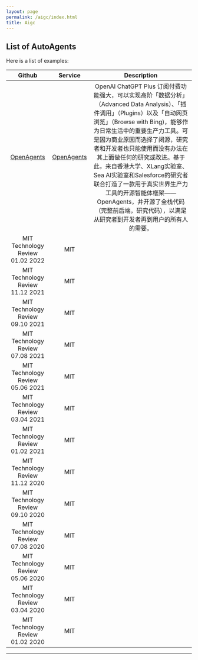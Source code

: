 ```yaml
---
layout: page
permalink: /aigc/index.html
title: Aigc
---
```


## List of AutoAgents



Here is a list of examples:<br>

| Github | Service | Description |
|:---:|:---:|:---:|
| [OpenAgents](https://github.com/xlang-ai/OpenAgents) | [OpenAgents](https://chat.xlang.ai/zh) |OpenAI ChatGPT Plus 订阅付费功能强大，可以实现高阶「数据分析」（Advanced Data Analysis）、「插件调用」（Plugins）以及「自动网页浏览」（Browse with Bing)，能够作为日常生活中的重要生产力工具。可是因为商业原因而选择了闭源，研究者和开发者也只能使用而没有办法在其上面做任何的研究或改进。基于此，来自香港大学、XLang实验室、Sea AI实验室和Salesforce的研究者联合打造了一款用于真实世界生产力工具的开源智能体框架——OpenAgents，并开源了全栈代码（完整前后端，研究代码），以满足从研究者到开发者再到用户的所有人的需要。|
| MIT Technology Review 01.02 2022 | MIT |
| MIT Technology Review 11.12 2021 | MIT |
| MIT Technology Review 09.10 2021 | MIT |
| MIT Technology Review 07.08 2021 | MIT |
| MIT Technology Review 05.06 2021 | MIT |
| MIT Technology Review 03.04 2021 | MIT |
| MIT Technology Review 01.02 2021 | MIT |
| MIT Technology Review 11.12 2020 | MIT |
| MIT Technology Review 09.10 2020 | MIT |
| MIT Technology Review 07.08 2020 | MIT |
| MIT Technology Review 05.06 2020 | MIT |
| MIT Technology Review 03.04 2020 | MIT |
| MIT Technology Review 01.02 2020 | MIT |



---

